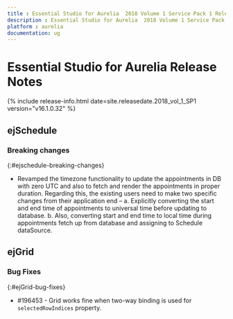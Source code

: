 ```yaml
---
title : Essential Studio for Aurelia  2018 Volume 1 Service Pack 1 Release Notes
description : Essential Studio for Aurelia  2018 Volume 1 Service Pack 1 Release Notes
platform : aurelia
documentation: ug
---
```


# Essential Studio for Aurelia  Release Notes

{% include release-info.html date=site.releasedate.2018_vol_1_SP1  version="v16.1.0.32" %} 






## ejSchedule

### Breaking changes
{:#ejschedule-breaking-changes}

* Revamped the timezone functionality to update the appointments in DB with zero UTC and also to fetch and render the appointments in proper duration. Regarding this, the existing users need to make two specific changes from their application end –
    a. Explicitly converting the start and end time of appointments to universal time before updating to database.
    b. Also, converting start and end time to local time during appointments fetch up from database and assigning to Schedule dataSource.

## ejGrid


### Bug Fixes
{:#ejGrid-bug-fixes}

*  \#196453 - Grid works fine when two-way binding is used for `selectedRowIndices` property.
